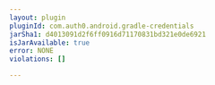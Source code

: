 ```yaml
---
layout: plugin
pluginId: com.auth0.android.gradle-credentials
jarSha1: d4013091d2f6ff0916d71170831bd321e0de6921
isJarAvailable: true
error: NONE
violations: []

---
```

